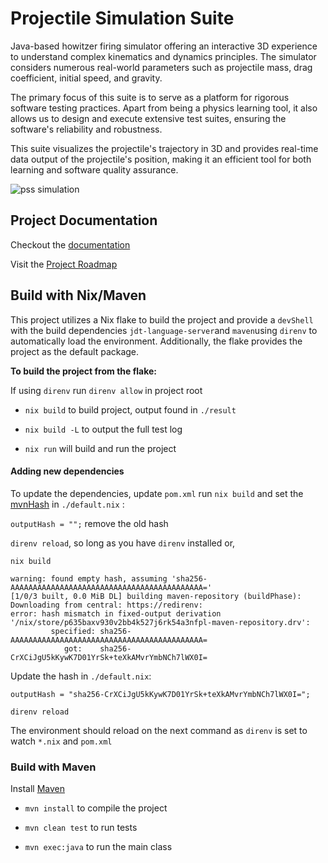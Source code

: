 # Projectile Simulation Suite
Java-based howitzer firing simulator offering an interactive 3D experience to understand complex kinematics and dynamics principles. The simulator considers numerous real-world parameters such as projectile mass, drag coefficient, initial speed, and gravity.

The primary focus of this suite is to serve as a platform for rigorous software testing practices. Apart from being a physics learning tool, it also allows us to design and execute extensive test suites, ensuring the software's reliability and robustness.

This suite visualizes the projectile's trajectory in 3D and provides real-time data output of the projectile's position, making it an efficient tool for both learning and software quality assurance.

![pss simulation](./docs/res/rec.gif)

## Project Documentation

Checkout the [documentation](/docs/README.org)

Visit the [Project Roadmap](/docs/schedule.md)

## Build with Nix/Maven

This project utilizes a Nix flake to build the project and provide a `devShell` with the build dependencies `jdt-language-server`and `maven`using `direnv` to automatically load the environment. Additionally, the flake provides the project as the default package.

**To build the project from the flake:**

If using `direnv` run `direnv allow` in project root

- `nix build` to build project, output found in `./result`

- `nix build -L` to output the full test log

- `nix run` will build and run the project

#### Adding new dependencies

To update the dependencies, update `pom.xml` run `nix build` and set the [mvnHash](./default.nix) in `./default.nix` :

`outputHash = "";` remove the old hash

`direnv reload`, so long as you have `direnv` installed or,

`nix build`

```
warning: found empty hash, assuming 'sha256-AAAAAAAAAAAAAAAAAAAAAAAAAAAAAAAAAAAAAAAAAAA='
[1/0/3 built, 0.0 MiB DL] building maven-repository (buildPhase): Downloading from central: https://redirenv:
error: hash mismatch in fixed-output derivation '/nix/store/p635baxv930v2bb4k527j6rk54a3nfpl-maven-repository.drv':
         specified: sha256-AAAAAAAAAAAAAAAAAAAAAAAAAAAAAAAAAAAAAAAAAAA=
            got:    sha256-CrXCiJgU5kKywK7D01YrSk+teXkAMvrYmbNCh7lWX0I=
```

Update the hash in `./default.nix`:

`outputHash = "sha256-CrXCiJgU5kKywK7D01YrSk+teXkAMvrYmbNCh7lWX0I=";`

`direnv reload`

The environment should reload on the next command as `direnv` is set to watch `*.nix` and `pom.xml`

### Build with Maven

Install [Maven](https://maven.apache.org/)

- `mvn install` to compile the project

- `mvn clean test` to run tests

- `mvn exec:java` to run the main class


